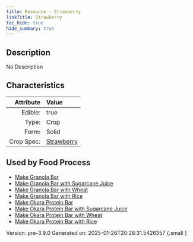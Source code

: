 ```yaml
---
title: Resource - Strawberry
linkTitle: Strawberry
toc_hide: true
hide_summary: true
---
```


## Description
No Description

## Characteristics

| Attribute      | Value |
|--------:|:------|
|Edible:|true|
|Type:|Crop|
|Form:|Solid|
|Crop Spec:|[Strawberry](/docs/definitions/crop/strawberry)|
 



    
## Used by Food Process

- [Make Granola Bar](/docs/definitions/food/make-granola-bar)
- [Make Granola Bar with Sugarcane Juice](/docs/definitions/food/make-granola-bar-with-sugarcane-juice)
- [Make Granola Bar with Wheat](/docs/definitions/food/make-granola-bar-with-wheat)
- [Make Granola Bar with Rice](/docs/definitions/food/make-granola-bar-with-rice)
- [Make Okara Protein Bar](/docs/definitions/food/make-okara-protein-bar)
- [Make Okara Protein Bar with Sugarcane Juice](/docs/definitions/food/make-okara-protein-bar-with-sugarcane-juice)
- [Make Okara Protein Bar with Wheat](/docs/definitions/food/make-okara-protein-bar-with-wheat)
- [Make Okara Protein Bar with Rice](/docs/definitions/food/make-okara-protein-bar-with-rice)


Version: pre-3.9.0 Generated on: 2025-01-26T20:28:31.5426357
{.small }
